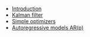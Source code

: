 - [Introduction](introduction.md)
- [Kalman filter](kf_linear.md)
- [Simple optimizers](simple_optimizers.md)
- [Autoregressive models AR(p)]()